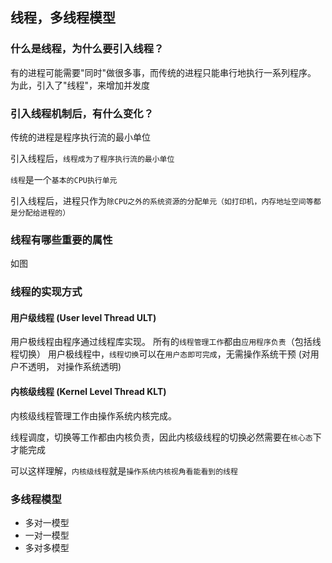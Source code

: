 ## 线程，多线程模型

### 什么是线程，为什么要引入线程？

有的进程可能需要"同时"做很多事，而传统的进程只能串行地执行一系列程序。
为此，引入了"线程"，来增加并发度

### 引入线程机制后，有什么变化？

传统的进程是程序执行流的最小单位

引入线程后，`线程成为了程序执行流的最小单位`

`线程`是一个`基本的CPU执行单元`

引入线程后，进程只作为`除CPU之外的系统资源的分配单元（如打印机，内存地址空间等都是分配给进程的）`

### 线程有哪些重要的属性

如图

### 线程的实现方式

#### 用户级线程 (User level Thread ULT)

用户极线程由程序通过线程库实现。
所有的`线程管理工作`都由`应用程序负责`（包括线程切换）
用户极线程中，`线程切换`可以在`用户态即可完成`，无需操作系统干预
(对用户不透明， 对操作系统透明)

#### 内核级线程 (Kernel Level Thread KLT)

内核级线程管理工作由操作系统内核完成。

线程调度，切换等工作都由内核负责，因此内核级线程的切换必然需要在`核心态`下才能完成

可以这样理解，`内核级线程`就是`操作系统内核视角看能看到的线程`

### 多线程模型

- 多对一模型
- 一对一模型
- 多对多模型
